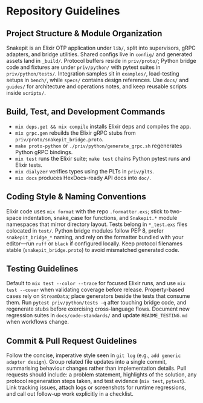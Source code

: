 # Repository Guidelines

## Project Structure & Module Organization
Snakepit is an Elixir OTP application under `lib/`, split into supervisors, gRPC adapters, and bridge utilities. Shared configs live in `config/` and generated assets land in `_build/`. Protocol buffers reside in `priv/proto/`; Python bridge code and fixtures are under `priv/python/` with pytest suites in `priv/python/tests/`. Integration samples sit in `examples/`, load-testing setups in `bench/`, while `specs/` contains design references. Use `docs/` and `guides/` for architecture and operations notes, and keep reusable scripts inside `scripts/`.

## Build, Test, and Development Commands
- `mix deps.get && mix compile` installs Elixir deps and compiles the app.
- `mix grpc.gen` rebuilds the Elixir gRPC stubs from `priv/proto/snakepit_bridge.proto`.
- `make proto-python` or `./priv/python/generate_grpc.sh` regenerates Python gRPC bindings.
- `mix test` runs the Elixir suite; `make test` chains Python pytest runs and Elixir tests.
- `mix dialyzer` verifies types using the PLTs in `priv/plts`.
- `mix docs` produces HexDocs-ready API docs into `doc/`.

## Coding Style & Naming Conventions
Elixir code uses `mix format` with the repo `.formatter.exs`; stick to two-space indentation, snake_case for functions, and `Snakepit.*` module namespaces that mirror directory layout. Tests belong in `*_test.exs` files colocated in `test/`. Python bridge modules follow PEP 8, prefer `snakepit_bridge_*` naming, and rely on the formatter bundled with your editor—run `ruff` or `black` if configured locally. Keep protocol filenames stable (`snakepit_bridge.proto`) to avoid mismatched generated code.

## Testing Guidelines
Default to `mix test --color --trace` for focused Elixir runs, and use `mix test --cover` when validating coverage before release. Property-based cases rely on `StreamData`; place generators beside the tests that consume them. Run `pytest priv/python/tests -q` after touching bridge code, and regenerate stubs before exercising cross-language flows. Document new regression suites in `docs/code-standards/` and update `README_TESTING.md` when workflows change.

## Commit & Pull Request Guidelines
Follow the concise, imperative style seen in `git log` (e.g., `add generic adapter design`). Group related file updates into a single commit, summarising behaviour changes rather than implementation details. Pull requests should include: a problem statement, highlights of the solution, any protocol regeneration steps taken, and test evidence (`mix test`, `pytest`). Link tracking issues, attach logs or screenshots for runtime regressions, and call out follow-up work explicitly in a checklist.
